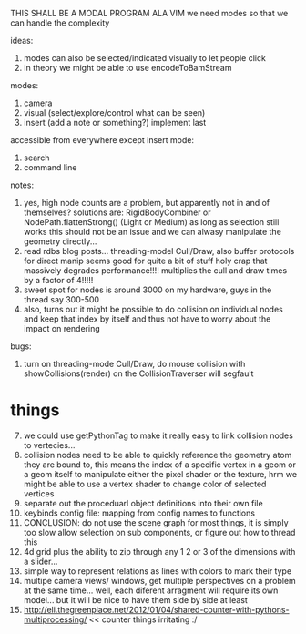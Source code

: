 THIS SHALL BE A MODAL PROGRAM ALA VIM
we need modes so that we can handle the complexity

ideas:
 1. modes can also be selected/indicated visually to let people click
 2. in theory we might be able to use encodeToBamStream

modes:
 1. camera
 2. visual (select/explore/control what can be seen)
 3. insert (add a note or something?) implement last

accessible from everywhere except insert mode:
 1. search
 2. command line

notes:
 1. yes, high node counts are a problem, but apparently not in and of themselves?
    solutions are: RigidBodyCombiner or NodePath.flattenStrong() (Light or Medium)
    as long as selection still works this should not be an issue and we can alwasy
    manipulate the geometry directly...
 2. read rdbs blog posts... threading-model Cull/Draw, also buffer protocols for direct manip seems good for quite a bit of stuff
    holy crap that massively degrades performance!!!! multiplies the cull and draw times by a factor of 4!!!!!
 3. sweet spot for nodes is around 3000 on my hardware, guys in the thread say 300-500
 4. also, turns out it might be possible to do collision on individual nodes and keep that index by itself and thus not have to worry about the
    impact on rendering

 bugs:
  1. turn on threading-mode Cull/Draw, do mouse collision with showCollisions(render) on the CollisionTraverser will segfault

things
======
 7. we could use getPythonTag to make it really easy to link collision nodes to vertecies...
 6. collision nodes need to be able to quickly reference the geometry atom
    they are bound to, this means the index of a specific vertex in a geom or
    a geom itself to manipulate either the pixel shader or the texture, hrm
    we might be able to use a vertex shader to change color of selected vertices
 1. separate out the proceduarl object definitions into their own file
 2. keybinds config file: mapping from config names to functions
 3. CONCLUSION: do not use the scene graph for most things, it is simply too slow allow selection on sub components, or figure out how to thread this
 4. 4d grid plus the ability to zip through any 1 2 or 3 of the dimensions with a slider... 
 5. simple way to represent relations as lines with colors to mark their type
 6. multipe camera views/ windows, get multiple perspectives on a problem at the same time... well, each diferent arragment will require its own model... but it will be nice to have them side by side at least
 8. http://eli.thegreenplace.net/2012/01/04/shared-counter-with-pythons-multiprocessing/ << counter things irritating :/
